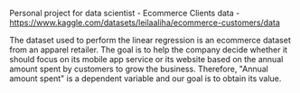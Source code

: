 Personal project for data scientist - Ecommerce Clients
data - https://www.kaggle.com/datasets/leilaaliha/ecommerce-customers/data

The dataset used to perform the linear regression is an ecommerce dataset from an apparel retailer. 
The goal is to help the company decide whether it should focus on its mobile app service or its website based on the annual amount spent by customers to grow the business. Therefore, "Annual amount spent" is a dependent variable and our goal is to obtain its value.
